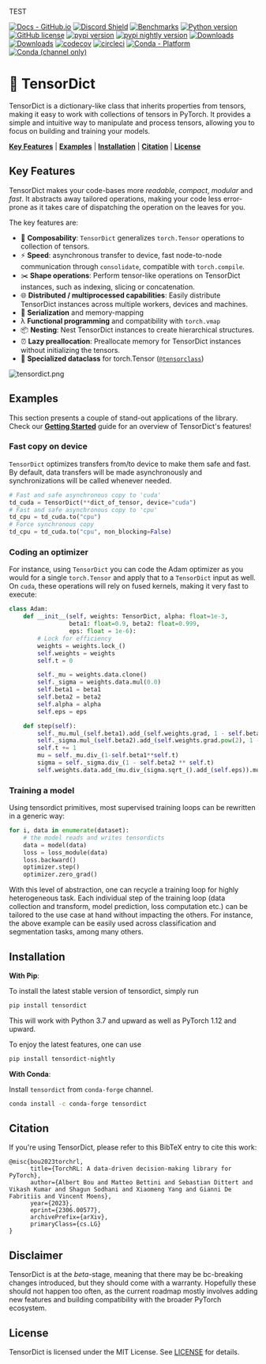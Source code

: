 TEST

<!--- BADGES: START --->
<!---
[![Documentation](https://img.shields.io/badge/Documentation-blue.svg?style=flat)](https://pytorch.github.io/tensordict/)
--->
[![Docs - GitHub.io](https://img.shields.io/static/v1?logo=github&style=flat&color=pink&label=docs&message=tensordict)][#docs-package]
[![Discord Shield](https://dcbadge.vercel.app/api/server/tz3TgTAe3D)](https://discord.gg/tz3TgTAe3D)
[![Benchmarks](https://img.shields.io/badge/Benchmarks-blue.svg)][#docs-package-benchmark]
[![Python version](https://img.shields.io/pypi/pyversions/tensordict.svg)](https://www.python.org/downloads/)
[![GitHub license](https://img.shields.io/badge/license-MIT-blue.svg)][#github-license]
<a href="https://pypi.org/project/tensordict"><img src="https://img.shields.io/pypi/v/tensordict" alt="pypi version"></a>
<a href="https://pypi.org/project/tensordict-nightly"><img src="https://img.shields.io/pypi/v/tensordict-nightly?label=nightly" alt="pypi nightly version"></a>
[![Downloads](https://static.pepy.tech/personalized-badge/tensordict?period=total&units=international_system&left_color=blue&right_color=orange&left_text=Downloads)][#pepy-package]
[![Downloads](https://static.pepy.tech/personalized-badge/tensordict-nightly?period=total&units=international_system&left_color=blue&right_color=orange&left_text=Downloads%20(nightly))][#pepy-package-nightly]
[![codecov](https://codecov.io/gh/pytorch/tensordict/branch/main/graph/badge.svg?token=9QTUG6NAGQ)][#codecov-package]
[![circleci](https://circleci.com/gh/pytorch/tensordict.svg?style=shield)][#circleci-package]
[![Conda - Platform](https://img.shields.io/conda/pn/conda-forge/tensordict?logo=anaconda&style=flat)][#conda-forge-package]
[![Conda (channel only)](https://img.shields.io/conda/vn/conda-forge/tensordict?logo=anaconda&style=flat&color=orange)][#conda-forge-package]

[#docs-package]: https://pytorch.github.io/tensordict/
[#docs-package-benchmark]: https://pytorch.github.io/tensordict/dev/bench/
[#github-license]: https://github.com/pytorch/tensordict/blob/main/LICENSE
[#pepy-package]: https://pepy.tech/project/tensordict
[#pepy-package-nightly]: https://pepy.tech/project/tensordict-nightly
[#codecov-package]: https://codecov.io/gh/pytorch/tensordict
[#circleci-package]: https://circleci.com/gh/pytorch/tensordict
[#conda-forge-package]: https://anaconda.org/conda-forge/tensordict

<!--- BADGES: END --->

# 📖 TensorDict

TensorDict is a dictionary-like class that inherits properties from tensors, making it easy to work with collections of
tensors in PyTorch. It provides a simple and intuitive way to manipulate and process tensors, allowing you to focus on
building and training your models.

[**Key Features**](#key-features) |
[**Examples**](#examples) |
[**Installation**](#installation) |
[**Citation**](#citation) |
[**License**](#license)

## Key Features
TensorDict makes your code-bases more _readable_, _compact_, _modular_ and _fast_.
It abstracts away tailored operations, making your code less error-prone as it takes care of
dispatching the operation on the leaves for you.

The key features are:

- 🧮 **Composability**: `TensorDict` generalizes `torch.Tensor` operations to collection of tensors.
- ⚡️ **Speed**: asynchronous transfer to device, fast node-to-node communication through `consolidate`, compatible with `torch.compile`.
- ✂️ **Shape operations**: Perform tensor-like operations on TensorDict instances, such as indexing, slicing or
  concatenation.
- 🌐 **Distributed / multiprocessed capabilities**: Easily distribute TensorDict instances across multiple workers,
  devices and machines.
- 💾 **Serialization** and memory-mapping
- λ **Functional programming** and compatibility with `torch.vmap`
- 📦 **Nesting**: Nest TensorDict instances to create hierarchical structures.
- ⏰ **Lazy preallocation**: Preallocate memory for TensorDict instances without initializing the tensors.
- 📝 **Specialized dataclass** for torch.Tensor ([`@tensorclass`](#tensorclass))

![tensordict.png](docs%2Ftensordict.png)

## Examples

This section presents a couple of stand-out applications of the library.
Check our [**Getting Started**](GETTING_STARTED.md) guide for an overview of TensorDict's features!

### Fast copy on device
`TensorDict` optimizes transfers from/to device to make them safe and fast.
By default, data transfers will be made asynchronously and synchronizations will be called whenever needed.
```python
# Fast and safe asynchronous copy to 'cuda'
td_cuda = TensorDict(**dict_of_tensor, device="cuda")
# Fast and safe asynchronous copy to 'cpu'
td_cpu = td_cuda.to("cpu")
# Force synchronous copy
td_cpu = td_cuda.to("cpu", non_blocking=False)
```

### Coding an optimizer
For instance, using `TensorDict` you can code the Adam optimizer as you would for a single `torch.Tensor` and apply
that to a `TensorDict` input as well. On `cuda`, these operations will rely on fused kernels, making it very fast to
execute:
```python
class Adam:
    def __init__(self, weights: TensorDict, alpha: float=1e-3,
                 beta1: float=0.9, beta2: float=0.999,
                 eps: float = 1e-6):
        # Lock for efficiency
        weights = weights.lock_()
        self.weights = weights
        self.t = 0

        self._mu = weights.data.clone()
        self._sigma = weights.data.mul(0.0)
        self.beta1 = beta1
        self.beta2 = beta2
        self.alpha = alpha
        self.eps = eps

    def step(self):
        self._mu.mul_(self.beta1).add_(self.weights.grad, 1 - self.beta1)
        self._sigma.mul_(self.beta2).add_(self.weights.grad.pow(2), 1 - self.beta2)
        self.t += 1
        mu = self._mu.div_(1-self.beta1**self.t)
        sigma = self._sigma.div_(1 - self.beta2 ** self.t)
        self.weights.data.add_(mu.div_(sigma.sqrt_().add_(self.eps)).mul_(-self.alpha))
```

### Training a model

Using tensordict primitives, most supervised training loops can be rewritten in a generic way:
```python
for i, data in enumerate(dataset):
    # the model reads and writes tensordicts
    data = model(data)
    loss = loss_module(data)
    loss.backward()
    optimizer.step()
    optimizer.zero_grad()
```

With this level of abstraction, one can recycle a training loop for highly heterogeneous task.
Each individual step of the training loop (data collection and transform, model prediction, loss computation etc.)
can be tailored to the use case at hand without impacting the others.
For instance, the above example can be easily used across classification and segmentation tasks, among many others.

## Installation

**With Pip**:

To install the latest stable version of tensordict, simply run

```bash
pip install tensordict
```

This will work with Python 3.7 and upward as well as PyTorch 1.12 and upward.

To enjoy the latest features, one can use

```bash
pip install tensordict-nightly
```

**With Conda**:

Install `tensordict` from `conda-forge` channel.

```sh
conda install -c conda-forge tensordict
```

## Citation

If you're using TensorDict, please refer to this BibTeX entry to cite this work:
```
@misc{bou2023torchrl,
      title={TorchRL: A data-driven decision-making library for PyTorch},
      author={Albert Bou and Matteo Bettini and Sebastian Dittert and Vikash Kumar and Shagun Sodhani and Xiaomeng Yang and Gianni De Fabritiis and Vincent Moens},
      year={2023},
      eprint={2306.00577},
      archivePrefix={arXiv},
      primaryClass={cs.LG}
}
```

## Disclaimer

TensorDict is at the *beta*-stage, meaning that there may be bc-breaking changes introduced, but
they should come with a warranty.
Hopefully these should not happen too often, as the current roadmap mostly
involves adding new features and building compatibility with the broader
PyTorch ecosystem.

## License

TensorDict is licensed under the MIT License. See [LICENSE](LICENSE) for details.
